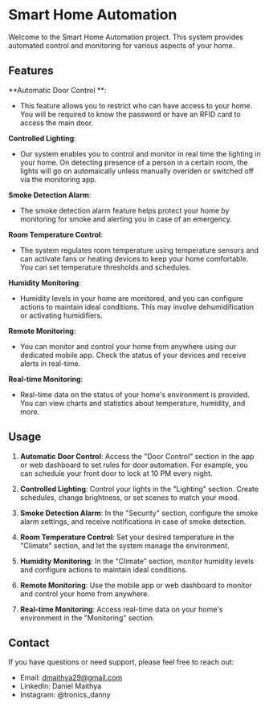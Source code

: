 # Smart Home Automation

Welcome to the Smart Home Automation project. This system provides automated control and monitoring for various aspects of your home.

## Features

**Automatic Door Control **:
- This feature allows you to restrict who can have access to your home. You will be required to know the password or have an RFID card to access the main door.

**Controlled Lighting**:
- Our system enables you to control and monitor in real time the lighting in your home. On detecting presence of a person in a certain room, the lights will go on automaically unless manually overiden or switched off via the monitoring app.

**Smoke Detection Alarm**:
- The smoke detection alarm feature helps protect your home by monitoring for smoke and alerting you in case of an emergency.

**Room Temperature Control**:
- The system regulates room temperature using temperature sensors and can activate fans or heating devices to keep your home comfortable. You can set temperature thresholds and schedules.

**Humidity Monitoring**: 
- Humidity levels in your home are monitored, and you can configure actions to maintain ideal conditions. This may involve dehumidification or activating humidifiers.

**Remote Monitoring**:
- You can monitor and control your home from anywhere using our dedicated mobile app. Check the status of your devices and receive alerts in real-time.

**Real-time Monitoring**:
- Real-time data on the status of your home's environment is provided. You can view charts and statistics about temperature, humidity, and more.

## Usage

1. **Automatic Door Control**: Access the "Door Control" section in the app or web dashboard to set rules for door automation. For example, you can schedule your front door to lock at 10 PM every night.

2. **Controlled Lighting**: Control your lights in the "Lighting" section. Create schedules, change brightness, or set scenes to match your mood.

3. **Smoke Detection Alarm**: In the "Security" section, configure the smoke alarm settings, and receive notifications in case of smoke detection.

4. **Room Temperature Control**: Set your desired temperature in the "Climate" section, and let the system manage the environment.

5. **Humidity Monitoring**: In the "Climate" section, monitor humidity levels and configure actions to maintain ideal conditions.

6. **Remote Monitoring**: Use the mobile app or web dashboard to monitor and control your home from anywhere.

7. **Real-time Monitoring**: Access real-time data on your home's environment in the "Monitoring" section.

## Contact

If you have questions or need support, please feel free to reach out:

- Email: dmaithya29@gmail.com
- LinkedIn: Daniel Maithya
- Instagram: @tronics_danny
